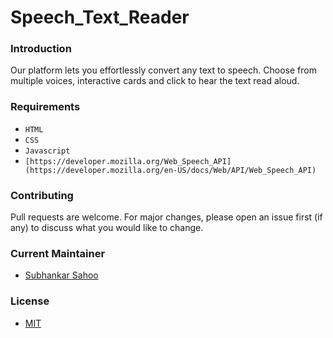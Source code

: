 # Speech_Text_Reader

### Introduction

Our platform lets you effortlessly convert any text to speech. Choose from multiple voices, interactive cards and click to hear the text read aloud. 




### Requirements
- `HTML`
- `CSS`
- `Javascript`
- `[https://developer.mozilla.org/Web_Speech_API](https://developer.mozilla.org/en-US/docs/Web/API/Web_Speech_API)`



### Contributing

Pull requests are welcome. For major changes, please open an issue first (if any)
to discuss what you would like to change.


### Current Maintainer
- [Subhankar Sahoo](https://github.com/sahoo-subha)

### License

- [MIT]()
